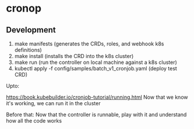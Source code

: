 # cronop

## Development
1. make manifests (generates the CRDs, roles, and webhook k8s definitions)
2. make install (installs the CRD into the k8s cluster)
3. make run (run the controller on local machine against a k8s cluster)
4. kubectl apply -f config/samples/batch_v1_cronjob.yaml (deploy test CRD)

Upto:

https://book.kubebuilder.io/cronjob-tutorial/running.html
Now that we know it's working, we can run it in the cluster

Before that: Now that the controller is runnable, play with it and understand how all the code works
